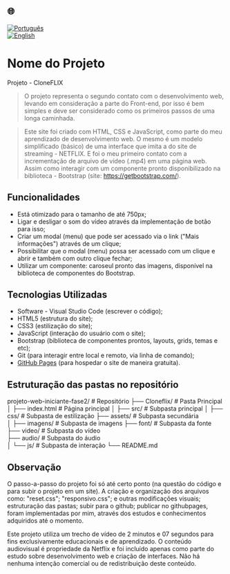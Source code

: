 ## 🌐
[![Português](https://img.shields.io/badge/-Português-green)](README.md)  
[![English](https://img.shields.io/badge/-English-blue)](README_en.md)

# Nome do Projeto

Projeto - CloneFLIX

> O projeto representa o segundo contato com o desenvolvimento web, levando em consideração a parte do Front-end, por isso é bem simples
e deve ser considerado como os primeiros passos de uma longa caminhada.

> Este site foi criado com HTML, CSS e JavaScript, como parte do meu aprendizado de desenvolvimento web.
> O mesmo é um modelo simplificado (básico) de uma interface que imita a do site de streaming - NETFLIX. E foi o meu primeiro contato
com a incrementação de arquivo de vídeo (.mp4) em uma página web. Assim como interagir com um componente pronto disponibilizado na
biblioteca - Bootstrap (site: https://getbootstrap.com/).

## Funcionalidades

- Está otimizado para o tamanho de até 750px;
- Ligar e desligar o som do vídeo através da implementação de botão para isso;
- Criar um modal (menu) que pode ser acessado via o link ("Mais informações") através de um clique;
- Possibilitar que o modal (menu) possa ser acessado com um clique e abrir e também com outro clique fechar;
- Utilizar um componente: caroseul pronto das imagens, disponível na biblioteca de componentes do Bootstrap.

## Tecnologias Utilizadas

- Software - Visual Studio Code (escrever o código);
- HTML5 (estrutura do site);
- CSS3 (estilização do site);
- JavaScript (interação do usuário com o site);
- Bootstrap (biblioteca de componentes prontos, layouts, grids, temas e etc);
- Git (para interagir entre local e remoto, via linha de comando);
- [GitHub Pages](https://pages.github.com/) (para hospedar o site de maneira gratuita).

## Estruturação das pastas no repositório

projeto-web-iniciante-fase2/ # Repositório
├── Cloneflix/ # Pasta Principal
│   ├── index.html # Página principal
│   ├── src/ # Subpasta principal
│       ├── css/ # Subpasta de estilização
        ├── assets/ # Subpasta secundária           
│           ├── imagens/ # Subpasta de imagens
            ├── font/ # Subpasta da fonte
            ├── video/ # Subpasta do vídeo  
            ├── audio/ # Subpasta do áudio                             
│       └── js/ # Subpasta de interação
└── README.md

## Observação

O passo-a-passo do projeto foi só até certo ponto (na questão do código e para subir o projeto em um site). 
A criação e organização dos arquivos como: "reset.css"; "responsivo.css"; e outras modificações visuais; estruturação das pastas; subir para o github; publicar no githubpages, foram implementadas por mim, através dos estudos e conhecimentos adquiridos até o momento.

Este projeto utiliza um trecho de vídeo de 2 minutos e 07 segundos para fins exclusivamente educacionais e de aprendizado. 
O conteúdo audiovisual é propriedade da Netflix e foi incluído apenas como parte do estudo sobre desenvolvimento web e criação 
de interfaces. Não há nenhuma intenção comercial ou de redistribuição deste conteúdo.

